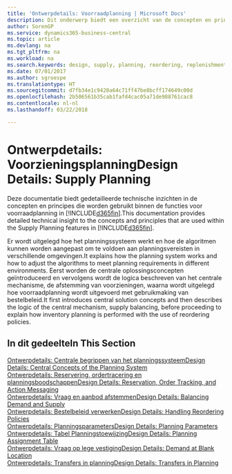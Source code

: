 ```yaml
---
title: 'Ontwerpdetails: Voorraadplanning | Microsoft Docs'
description: Dit onderwerp biedt een overzicht van de concepten en principes die worden gebruikt binnen de functies voor voorraadplanning in Business Central.
author: SorenGP
ms.service: dynamics365-business-central
ms.topic: article
ms.devlang: na
ms.tgt_pltfrm: na
ms.workload: na
ms.search.keywords: design, supply, planning, reordering, replenishment
ms.date: 07/01/2017
ms.author: sgroespe
ms.translationtype: HT
ms.sourcegitcommit: d7fb34e1c9428a64c71ff47be8bcff174649c00d
ms.openlocfilehash: 2b506561b35cab1fafd4cac05a71de988761cac8
ms.contentlocale: nl-nl
ms.lasthandoff: 03/22/2018

---
```

# <a name="design-details-supply-planning"></a><span data-ttu-id="52a62-103">Ontwerpdetails: Voorzieningsplanning</span><span class="sxs-lookup"><span data-stu-id="52a62-103">Design Details: Supply Planning</span></span>
<span data-ttu-id="52a62-104">Deze documentatie biedt gedetailleerde technische inzichten in de concepten en principes die worden gebruikt binnen de functies voor voorraadplanning in [!INCLUDE[d365fin](includes/d365fin_md.md)].</span><span class="sxs-lookup"><span data-stu-id="52a62-104">This documentation provides detailed technical insight to the concepts and principles that are used within the Supply Planning features in [!INCLUDE[d365fin](includes/d365fin_md.md)].</span></span>  

<span data-ttu-id="52a62-105">Er wordt uitgelegd hoe het planningssysteem werkt en hoe de algoritmen kunnen worden aangepast om te voldoen aan planningsvereisten in verschillende omgevingen.</span><span class="sxs-lookup"><span data-stu-id="52a62-105">It explains how the planning system works and how to adjust the algorithms to meet planning requirements in different environments.</span></span> <span data-ttu-id="52a62-106">Eerst worden de centrale oplossingsconcepten geïntroduceerd en vervolgens wordt de logica beschreven van het centrale mechanisme, de afstemming van voorzieningen, waarna wordt uitgelegd hoe voorraadplanning wordt uitgevoerd met gebruikmaking van bestelbeleid.</span><span class="sxs-lookup"><span data-stu-id="52a62-106">It first introduces central solution concepts and then describes the logic of the central mechanism, supply balancing, before proceeding to explain how inventory planning is performed with the use of reordering policies.</span></span>  

## <a name="in-this-section"></a><span data-ttu-id="52a62-107">In dit gedeelte</span><span class="sxs-lookup"><span data-stu-id="52a62-107">In This Section</span></span>  
[<span data-ttu-id="52a62-108">Ontwerpdetails: Centrale begrippen van het planningssysteem</span><span class="sxs-lookup"><span data-stu-id="52a62-108">Design Details: Central Concepts of the Planning System</span></span>](design-details-central-concepts-of-the-planning-system.md)  
[<span data-ttu-id="52a62-109">Ontwerpdetails: Reservering, ordertracering en planningsboodschappen</span><span class="sxs-lookup"><span data-stu-id="52a62-109">Design Details: Reservation, Order Tracking, and Action Messaging</span></span>](design-details-reservation-order-tracking-and-action-messaging.md)  
[<span data-ttu-id="52a62-110">Ontwerpdetails: Vraag en aanbod afstemmen</span><span class="sxs-lookup"><span data-stu-id="52a62-110">Design Details: Balancing Demand and Supply</span></span>](design-details-balancing-demand-and-supply.md)  
[<span data-ttu-id="52a62-111">Ontwerpdetails: Bestelbeleid verwerken</span><span class="sxs-lookup"><span data-stu-id="52a62-111">Design Details: Handling Reordering Policies</span></span>](design-details-handling-reordering-policies.md)  
[<span data-ttu-id="52a62-112">Ontwerpdetails: Planningsparameters</span><span class="sxs-lookup"><span data-stu-id="52a62-112">Design Details: Planning Parameters</span></span>](design-details-planning-parameters.md)  
[<span data-ttu-id="52a62-113">Ontwerpdetails: Tabel Planningstoewijzing</span><span class="sxs-lookup"><span data-stu-id="52a62-113">Design Details: Planning Assignment Table</span></span>](design-details-planning-assignment-table.md)  
[<span data-ttu-id="52a62-114">Ontwerpdetails: Vraag op lege vestiging</span><span class="sxs-lookup"><span data-stu-id="52a62-114">Design Details: Demand at Blank Location</span></span>](design-details-demand-at-blank-location.md)  
[<span data-ttu-id="52a62-115">Ontwerpdetails: Transfers in planning</span><span class="sxs-lookup"><span data-stu-id="52a62-115">Design Details: Transfers in Planning</span></span>](design-details-transfers-in-planning.md)

